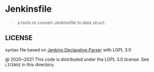 # Jenkinsfile

> a tools to convert Jenkinsfile to data struct.

## LICENSE

syntax file based on [Jenkins Declarative Parser](https://github.com/rtyler/jdp) with LGPL 3.0

@ 2020~2021 This code is distributed under the LGPL 3.0 license. See `LICENSE` in this directory.

